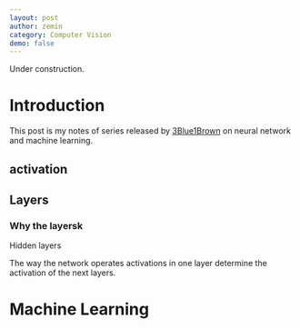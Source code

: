 ```yaml
---
layout: post
author: zemin 
category: Computer Vision 
demo: false 
---
```


Under construction.

# Introduction

This post is my notes of series released by [3Blue1Brown](https://www.3blue1brown.com) on neural network and machine learning.

## activation

## Layers

### Why the layersk

Hidden layers

The way the network operates activations in one layer determine the activation of the next layers.

# Machine Learning
